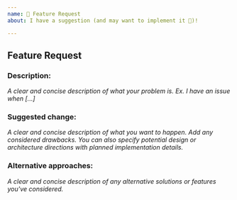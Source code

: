 ```yaml
---
name: 🚀 Feature Request
about: I have a suggestion (and may want to implement it 🙂)!

---
```


## Feature Request


### Description:

_A clear and concise description of what your problem is. Ex. I have an issue when [...]_


### Suggested change:

_A clear and concise description of what you want to happen. Add any considered drawbacks. You can also specify potential design or architecture directions with planned implementation details._


### Alternative approaches:

_A clear and concise description of any alternative solutions or features you've considered._
